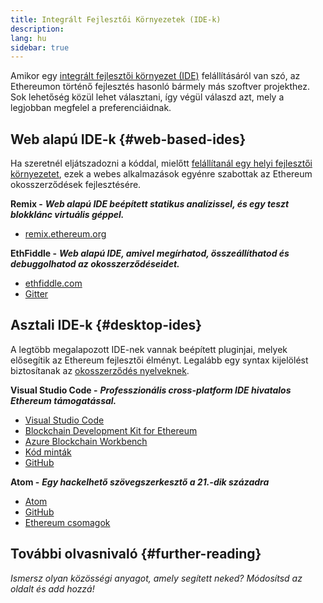 ```yaml
---
title: Integrált Fejlesztői Környezetek (IDE-k)
description:
lang: hu
sidebar: true
---
```


Amikor egy [integrált fejlesztői környezet (IDE)](https://en.wikipedia.org/wiki/Integrated_development_environment) felállításáról van szó, az Ethereumon történő fejlesztés hasonló bármely más szoftver projekthez. Sok lehetőség közül lehet választani, így végül válaszd azt, mely a legjobban megfelel a preferenciáidnak.

## Web alapú IDE-k {#web-based-ides}

Ha szeretnél eljátszadozni a kóddal, mielőtt [felállítanál egy helyi fejlesztői környezetet](/developers/local-environment/), ezek a webes alkalmazások egyénre szabottak az Ethereum okosszerződések fejlesztésére.

**Remix -** **_Web alapú IDE beépített statikus analízissel, és egy teszt blokklánc virtuális géppel._**

- [remix.ethereum.org](https://remix.ethereum.org/)

**EthFiddle -** **_Web alapú IDE, amivel megírhatod, összeállíthatod és debuggolhatod az okosszerződéseidet._**

- [ethfiddle.com](https://ethfiddle.com/)
- [Gitter](https://gitter.im/loomnetwork/ethfiddle)

## Asztali IDE-k {#desktop-ides}

A legtöbb megalapozott IDE-nek vannak beépített pluginjai, melyek elősegítik az Ethereum fejlesztői élményt. Legalább egy syntax kijelölést biztosítanak az [okosszerződés nyelveknek](/developers/docs/smart-contracts/languages/).

**Visual Studio Code -** **_Professzionális cross-platform IDE hivatalos Ethereum támogatással._**

- [Visual Studio Code](https://code.visualstudio.com/)
- [Blockchain Development Kit for Ethereum](https://marketplace.visualstudio.com/items?itemName=AzBlockchain.azure-blockchain)
- [Azure Blockchain Workbench](https://azuremarketplace.microsoft.com/en-us/marketplace/apps/microsoft-azure-blockchain.azure-blockchain-workbench?tab=Overview)
- [Kód minták](https://github.com/Azure-Samples/blockchain/blob/master/blockchain-workbench/application-and-smart-contract-samples/readme.md)
- [GitHub](https://github.com/microsoft/vscode)

**Atom -** **_Egy hackelhető szövegszerkesztő a 21.-dik századra_**

- [Atom](https://atom.io/)
- [GitHub](https://github.com/atom)
- [Ethereum csomagok](https://atom.io/packages/search?utf8=%E2%9C%93&q=keyword%3Aethereum&commit=Search)

## További olvasnivaló {#further-reading}

_Ismersz olyan közösségi anyagot, amely segített neked? Módosítsd az oldalt és add hozzá!_
